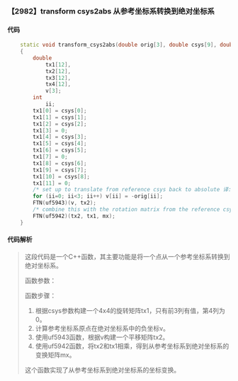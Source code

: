 ### 【2982】transform csys2abs 从参考坐标系转换到绝对坐标系

#### 代码

```cpp
    static void transform_csys2abs(double orig[3], double csys[9], double mx[12])  
    {  
        double  
            tx1[12],  
            tx2[12],  
            tx3[12],  
            tx4[12],  
            v[3];  
        int  
            ii;  
        tx1[0] = csys[0];  
        tx1[1] = csys[1];  
        tx1[2] = csys[2];  
        tx1[3] = 0;  
        tx1[4] = csys[3];  
        tx1[5] = csys[4];  
        tx1[6] = csys[5];  
        tx1[7] = 0;  
        tx1[8] = csys[6];  
        tx1[9] = csys[7];  
        tx1[10] = csys[8];  
        tx1[11] = 0;  
        /* set up to translate from reference csys back to absolute 译:翻译：设置以从参考坐标系转换回绝对坐标系 */  
        for (ii=0; ii<3; ii++) v[ii] = -orig[ii];  
        FTN(uf5943)(v, tx2);  
        /* combine this with the rotation matrix from the reference csys 译:将这个与参考坐标系的旋转矩阵结合起来 */  
        FTN(uf5942)(tx2, tx1, mx);  
    }

```

#### 代码解析

> 这段代码是一个C++函数，其主要功能是将一个点从一个参考坐标系转换到绝对坐标系。
>
> 函数参数：
>
> 函数步骤：
>
> 1. 根据csys参数构建一个4x4的旋转矩阵tx1，只有前3列有值，第4列为0。
> 2. 计算参考坐标系原点在绝对坐标系中的负坐标v。
> 3. 使用uf5943函数，根据v构建一个平移矩阵tx2。
> 4. 使用uf5942函数，将tx2和tx1相乘，得到从参考坐标系到绝对坐标系的变换矩阵mx。
>
> 这个函数实现了从参考坐标系到绝对坐标系的坐标变换。
>
